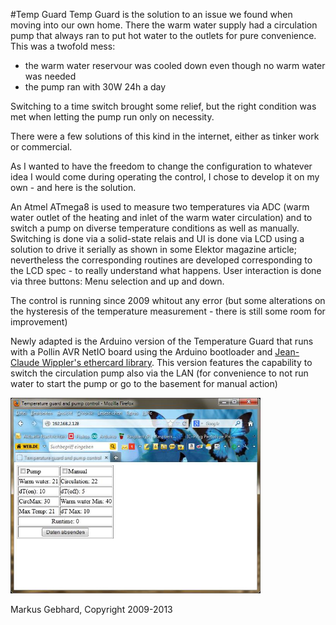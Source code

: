 #Temp Guard
Temp Guard is the solution to an issue we found when moving into our own home.
There the warm water supply had a circulation pump that always ran to put hot
water to the outlets for pure convenience. This was a twofold mess:
  
* the warm water reservour was cooled down even though no warm water was needed
* the pump ran with 30W 24h a day

Switching to a time switch brought some relief, but the right condition was met
when letting the pump run only on necessity.

There were a few solutions of this kind in the internet, either as tinker work or
commercial.

As I wanted to have the freedom to change the configuration to whatever idea I would
come during operating the control, I chose to develop it on my own - and here is the
solution.

An Atmel ATmega8 is used to measure two temperatures via ADC (warm water outlet of the  heating and inlet of the warm water circulation) and to switch a pump on diverse temperature conditions as well as manually.
Switching is done via a solid-state relais and UI is done via LCD using a solution to drive it serially as shown in some Elektor magazine article; nevertheless the
corresponding routines are developed corresponding to the LCD spec - to
really understand what happens. User interaction is done via three buttons: Menu selection
and up and down.

The control is running since 2009 whitout any error (but some alterations on the
hysteresis of the temperature measurement - there is still some room for improvement)

Newly adapted is the Arduino version of the Temperature Guard that runs with a Pollin
AVR NetIO board using the Arduino bootloader and [Jean-Claude Wippler's ethercard library](http://github.com/jcw/ethercard).
This version features the capability to switch the circulation pump also via the LAN (for convenience to not run water to start the pump or go to the basement for manual action)

<img src="TempGuard_Webdisplay.jpg" width=400px>

Markus Gebhard, Copyright 2009-2013